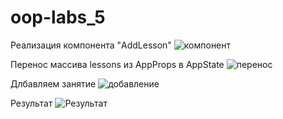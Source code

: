 # oop-labs_5
Реализация компонента "AddLesson" 
![ компонент](https://sun3-13.userapi.com/9BGHliCZTZqtKcv1r-H31Uqw0gFOvHN_iU03fA/J0XQoUH5x58.jpg)

 Перенос массива lessons из AppProps в AppState
![перенос](https://sun3-12.userapi.com/8OCP62bGRSgbXGVNzIj1RBJFRTm4tVmEu9vudQ/4357uaieOPI.jpg)

Длбавляем занятие 
![добавление](https://sun3-10.userapi.com/i4XdbmI1PmqRlBOuzKJ75zW6CC8OHFFqW_TBdw/37oX4sMyY7k.jpg)

Результат 
![Результат](https://sun3-11.userapi.com/_yTYVweDxsXv6czYMm6qvYa02lg1ezmaQSeidQ/PHZAn16WeOo.jpg)
